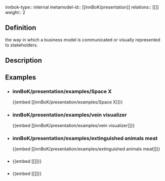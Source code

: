 
innbok-type:: internal
metamodel-id:: [[innBoK/presentation]]
relations:: [[]]
weight:: 2

## Definition
the way in which a business model is communicated or visually represented to stakeholders.
## Description
## Examples
- ### innBoK/presentation/examples/Space X
	{{embed [[innBoK/presentation/examples/Space X]]}}
- ### innBoK/presentation/examples/vein visualizer
	{{embed [[innBoK/presentation/examples/vein visualizer]]}}
- ### innBoK/presentation/examples/extinguished animals meat
	{{embed [[innBoK/presentation/examples/extinguished animals meat]]}}
- ### 
	{{embed [[]]}}
- ### 
	{{embed [[]]}}


